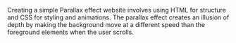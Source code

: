 Creating a simple Parallax effect website involves using HTML for structure and CSS for styling and animations.
The parallax effect creates an illusion of depth by making the background move at a different speed than the 
foreground elements when the user scrolls.
